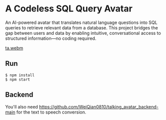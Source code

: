 # A Codeless SQL Query Avatar
An AI-powered avatar that translates natural language questions into SQL queries to retrieve relevant data from a database. This project bridges the gap between users and data by enabling intuitive, conversational access to structured information—no coding required.

[ta.webm](https://github.com/WeiQian0810/talking_avatar-main/blob/main/demo.webm)

## Run
```
$ npm install
$ npm start
```

## Backend
You'll also need https://github.com/WeiQian0810/talking_avatar_backend-main for the text to speech conversion.
